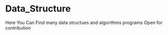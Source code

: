 # Data_Structure
Here You Can Find many data structues and algorithms programs 
Open for contribution
